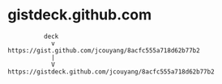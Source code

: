 gistdeck.github.com
===================

```
          deck
            v
https://gist.github.com/jcouyang/8acfc555a718d62b77b2
            |
            V
https://gistdeck.github.com/jcouyang/8acfc555a718d62b77b2            
            
```
